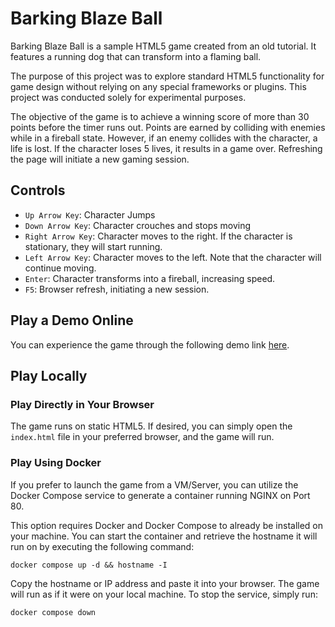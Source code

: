 # Barking Blaze Ball

Barking Blaze Ball is a sample HTML5 game created from an old tutorial. It features a running dog that can transform into a flaming ball.

The purpose of this project was to explore standard HTML5 functionality for game design without relying on any special frameworks or plugins. This project was conducted solely for experimental purposes.

The objective of the game is to achieve a winning score of more than 30 points before the timer runs out. Points are earned by colliding with enemies while in a fireball state. However, if an enemy collides with the character, a life is lost. If the character loses 5 lives, it results in a game over. Refreshing the page will initiate a new gaming session.

## Controls
- `Up Arrow Key`: Character Jumps
- `Down Arrow Key`: Character crouches and stops moving
- `Right Arrow Key`: Character moves to the right. If the character is stationary, they will start running.
- `Left Arrow Key`: Character moves to the left. Note that the character will continue moving.
- `Enter`: Character transforms into a fireball, increasing speed.
- `F5`: Browser refresh, initiating a new session.

## Play a Demo Online
You can experience the game through the following demo link [here](https://barking-blaze-ball.netlify.app/).

## Play Locally

### Play Directly in Your Browser
The game runs on static HTML5. If desired, you can simply open the `index.html` file in your preferred browser, and the game will run.

### Play Using Docker
If you prefer to launch the game from a VM/Server, you can utilize the Docker Compose service to generate a container running NGINX on Port 80.

This option requires Docker and Docker Compose to already be installed on your machine. You can start the container and retrieve the hostname it will run on by executing the following command:
```
docker compose up -d && hostname -I
```
Copy the hostname or IP address and paste it into your browser. The game will run as if it were on your local machine. To stop the service, simply run:
```
docker compose down 
```
